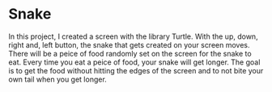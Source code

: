 # Snake
In this project, I created a screen with the library Turtle. 
With the up, down, right and, left button, the snake that gets created on your screen moves. 
There will be a peice of food randomly set on the screen for the snake to eat. 
Every time you eat a peice of food, your snake will get longer. 
The goal is to get the food without hitting the edges of the screen and to not bite your own tail when you get longer. 
